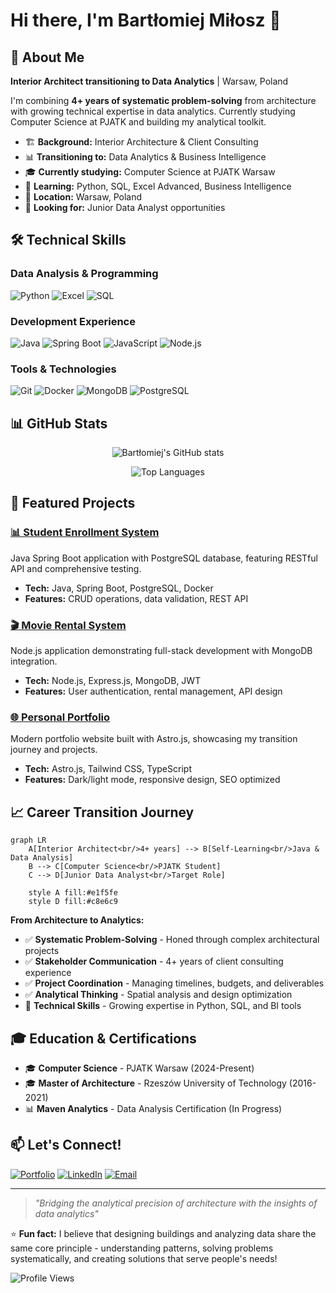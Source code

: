 # Hi there, I'm Bartłomiej Miłosz 👋

## 🎯 About Me
**Interior Architect transitioning to Data Analytics** | Warsaw, Poland

I'm combining **4+ years of systematic problem-solving** from architecture with growing technical expertise in data analytics. Currently studying Computer Science at PJATK and building my analytical toolkit.

- 🏗️ **Background:** Interior Architecture & Client Consulting
- 📊 **Transitioning to:** Data Analytics & Business Intelligence  
- 🎓 **Currently studying:** Computer Science at PJATK Warsaw
- 🌱 **Learning:** Python, SQL, Excel Advanced, Business Intelligence
- 📍 **Location:** Warsaw, Poland
- 💼 **Looking for:** Junior Data Analyst opportunities

## 🛠️ Technical Skills

### Data Analysis & Programming
![Python](https://img.shields.io/badge/Python-3776AB?style=flat&logo=python&logoColor=white)
![Excel](https://img.shields.io/badge/Microsoft_Excel-217346?style=flat&logo=microsoft-excel&logoColor=white)
![SQL](https://img.shields.io/badge/SQL-4479A1?style=flat&logo=postgresql&logoColor=white)

### Development Experience
![Java](https://img.shields.io/badge/Java-ED8B00?style=flat&logo=java&logoColor=white)
![Spring Boot](https://img.shields.io/badge/Spring_Boot-6DB33F?style=flat&logo=spring&logoColor=white)
![JavaScript](https://img.shields.io/badge/JavaScript-F7DF1E?style=flat&logo=javascript&logoColor=black)
![Node.js](https://img.shields.io/badge/Node.js-43853D?style=flat&logo=node.js&logoColor=white)

### Tools & Technologies
![Git](https://img.shields.io/badge/Git-F05032?style=flat&logo=git&logoColor=white)
![Docker](https://img.shields.io/badge/Docker-2496ED?style=flat&logo=docker&logoColor=white)
![MongoDB](https://img.shields.io/badge/MongoDB-4EA94B?style=flat&logo=mongodb&logoColor=white)
![PostgreSQL](https://img.shields.io/badge/PostgreSQL-316192?style=flat&logo=postgresql&logoColor=white)

## 📊 GitHub Stats

<div align="center">

![Bartłomiej's GitHub stats](https://github-readme-stats.vercel.app/api?username=bartlomiejMilosz&show_icons=true&theme=default&hide_border=true&count_private=true)

![Top Languages](https://github-readme-stats.vercel.app/api/top-langs/?username=bartlomiejMilosz&layout=compact&theme=default&hide_border=true)

</div>

## 🚀 Featured Projects

### [📊 Student Enrollment System](https://github.com/bartlomiejMilosz/student-enrollment-app)
Java Spring Boot application with PostgreSQL database, featuring RESTful API and comprehensive testing.
- **Tech:** Java, Spring Boot, PostgreSQL, Docker
- **Features:** CRUD operations, data validation, REST API

### [🎬 Movie Rental System](https://github.com/bartlomiejMilosz/movie-rental-system)
Node.js application demonstrating full-stack development with MongoDB integration.
- **Tech:** Node.js, Express.js, MongoDB, JWT
- **Features:** User authentication, rental management, API design

### [🌐 Personal Portfolio](https://github.com/bartlomiejMilosz/bartlomiej-milosz.github.io)
Modern portfolio website built with Astro.js, showcasing my transition journey and projects.
- **Tech:** Astro.js, Tailwind CSS, TypeScript
- **Features:** Dark/light mode, responsive design, SEO optimized

## 📈 Career Transition Journey

```mermaid
graph LR
    A[Interior Architect<br/>4+ years] --> B[Self-Learning<br/>Java & Data Analysis]
    B --> C[Computer Science<br/>PJATK Student]
    C --> D[Junior Data Analyst<br/>Target Role]
    
    style A fill:#e1f5fe
    style D fill:#c8e6c9
```

**From Architecture to Analytics:**
- ✅ **Systematic Problem-Solving** - Honed through complex architectural projects
- ✅ **Stakeholder Communication** - 4+ years of client consulting experience  
- ✅ **Project Coordination** - Managing timelines, budgets, and deliverables
- ✅ **Analytical Thinking** - Spatial analysis and design optimization
- 🌱 **Technical Skills** - Growing expertise in Python, SQL, and BI tools

## 🎓 Education & Certifications

- 🎓 **Computer Science** - PJATK Warsaw (2024-Present)
- 🎓 **Master of Architecture** - Rzeszów University of Technology (2016-2021)
- 📊 **Maven Analytics** - Data Analysis Certification (In Progress)

## 📫 Let's Connect!

[![Portfolio](https://img.shields.io/badge/Portfolio-255E63?style=for-the-badge&logo=About.me&logoColor=white)](https://bartlomiej-milosz.github.io)
[![LinkedIn](https://img.shields.io/badge/LinkedIn-0077B5?style=for-the-badge&logo=linkedin&logoColor=white)](https://linkedin.com/in/bartlomiej-milosz)
[![Email](https://img.shields.io/badge/Email-D14836?style=for-the-badge&logo=gmail&logoColor=white)](mailto:bartlomiej.milosz@gmail.com)

---

> *"Bridging the analytical precision of architecture with the insights of data analytics"*

⭐ **Fun fact:** I believe that designing buildings and analyzing data share the same core principle - understanding patterns, solving problems systematically, and creating solutions that serve people's needs!

![Profile Views](https://komarev.com/ghpvc/?username=bartlomiejMilosz&color=blue)
